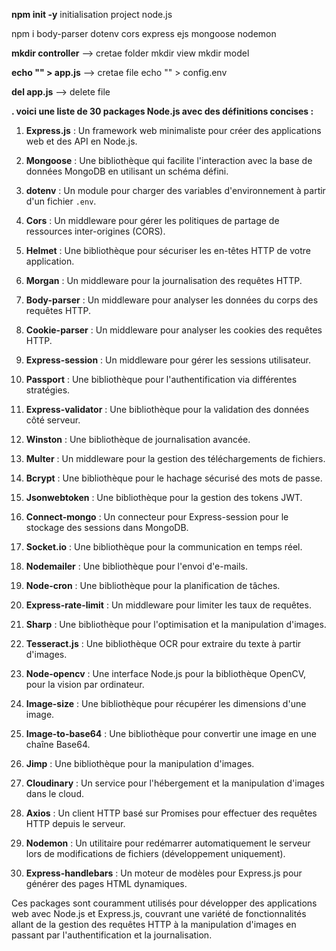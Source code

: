 **npm init -y** initialisation project node.js

npm i body-parser dotenv cors express ejs mongoose nodemon 

**mkdir controller** --> cretae folder
mkdir view 
mkdir model

**echo "" > app.js** --> cretae file
echo "" > config.env 

**del app.js** --> delete file

**. voici une liste de 30 packages Node.js avec des définitions concises :**

1. **Express.js** : Un framework web minimaliste pour créer des applications web et des API en Node.js.

2. **Mongoose** : Une bibliothèque qui facilite l'interaction avec la base de données MongoDB en utilisant  un schéma défini.

3. **dotenv** : Un module pour charger des variables d'environnement à partir d'un fichier `.env`.

4. **Cors** : Un middleware pour gérer les politiques de partage de ressources inter-origines (CORS).

5. **Helmet** : Une bibliothèque pour sécuriser les en-têtes HTTP de votre application.

6. **Morgan** : Un middleware pour la journalisation des requêtes HTTP.

7. **Body-parser** : Un middleware pour analyser les données du corps des requêtes HTTP.

8. **Cookie-parser** : Un middleware pour analyser les cookies des requêtes HTTP.

9. **Express-session** : Un middleware pour gérer les sessions utilisateur.

10. **Passport** : Une bibliothèque pour l'authentification via différentes stratégies.

11. **Express-validator** : Une bibliothèque pour la validation des données côté serveur.

12. **Winston** : Une bibliothèque de journalisation avancée.

13. **Multer** : Un middleware pour la gestion des téléchargements de fichiers.

14. **Bcrypt** : Une bibliothèque pour le hachage sécurisé des mots de passe.

15. **Jsonwebtoken** : Une bibliothèque pour la gestion des tokens JWT.

16. **Connect-mongo** : Un connecteur pour Express-session pour le stockage des sessions dans MongoDB.

17. **Socket.io** : Une bibliothèque pour la communication en temps réel.

18. **Nodemailer** : Une bibliothèque pour l'envoi d'e-mails.

19. **Node-cron** : Une bibliothèque pour la planification de tâches.

20. **Express-rate-limit** : Un middleware pour limiter les taux de requêtes.

21. **Sharp** : Une bibliothèque pour l'optimisation et la manipulation d'images.

22. **Tesseract.js** : Une bibliothèque OCR pour extraire du texte à partir d'images.

23. **Node-opencv** : Une interface Node.js pour la bibliothèque OpenCV, pour la vision par ordinateur.

24. **Image-size** : Une bibliothèque pour récupérer les dimensions d'une image.

25. **Image-to-base64** : Une bibliothèque pour convertir une image en une chaîne Base64.

26. **Jimp** : Une bibliothèque pour la manipulation d'images.

27. **Cloudinary** : Un service pour l'hébergement et la manipulation d'images dans le cloud.

28. **Axios** : Un client HTTP basé sur Promises pour effectuer des requêtes HTTP depuis le serveur.

29. **Nodemon** : Un utilitaire pour redémarrer automatiquement le serveur lors de modifications de fichiers (développement uniquement).

30. **Express-handlebars** : Un moteur de modèles pour Express.js pour générer des pages HTML dynamiques.

Ces packages sont couramment utilisés pour développer des applications web avec Node.js et Express.js, couvrant une variété de fonctionnalités allant de la gestion des requêtes HTTP à la manipulation d'images en passant par l'authentification et la journalisation.
